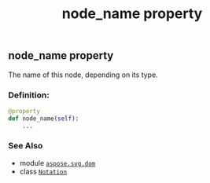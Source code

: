 ﻿---
title: node_name property
second_title: Aspose.SVG for Python via .NET API References
description: 
type: docs
weight: 380
url: /python-net/aspose.svg.dom/notation/node_name/
is_root: false
---

## node_name property


The name of this node, depending on its type.
### Definition:
```python
@property
def node_name(self):
    ...
```

### See Also
* module [`aspose.svg.dom`](../../)
* class [`Notation`](/svg/python-net/aspose.svg.dom/notation)
